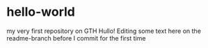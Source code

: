 # hello-world
my very first repository on GTH
Hullo! Editing some text here on the readme-branch before I commit for the first time
